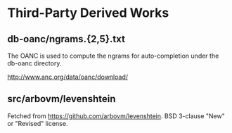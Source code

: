 # Third-Party Derived Works

## db-oanc/ngrams.{2,5}.txt

The OANC is used to compute the ngrams for auto-completion under the db-oanc
directory.

http://www.anc.org/data/oanc/download/

## src/arbovm/levenshtein

Fetched from https://github.com/arbovm/levenshtein. BSD 3-clause "New" or "Revised" license.
